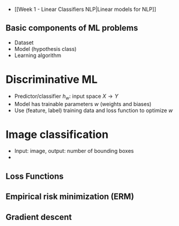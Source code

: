 
* [[Week 1 - Linear Classifiers NLP|Linear models for NLP]]


## Basic components of ML problems

* Dataset
* Model (hypothesis class)
* Learning algorithm


# Discriminative ML

* Predictor/classifier $h_w$: input space $X\rightarrow Y$
* Model has trainable parameters $w$ (weights and biases)
* Use (feature, label) training data and loss function to optimize $w$

# Image classification

* Input: image, output: number of bounding boxes
* 

## Loss Functions


## Empirical risk minimization (ERM)


## Gradient descent

